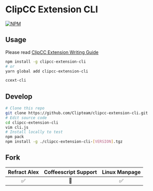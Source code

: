 # ClipCC Extension CLI

[![NPM](https://nodei.co/npm/clipcc-extension-cli.png?compact=true)](https://nodei.co/npm/clipcc-extension-cli/)

## Usage

Please read [ClipCC Extension Writing Guide](https://github.com/Clipteam/clipcc-extension/blob/master/README.md)

```bash
npm install -g clipcc-extension-cli
# or
yarn global add clipcc-extension-cli
```

```bash
ccext-cli
```

## Develop

```bash
# Clone this repo
git clone https://github.com/Clipteam/clipcc-extension-cli.git
# Edit source code
cd clipcc-extension-cli
vim cli.js
# Install locally to test
npm pack
npm install -g ./clipcc-extension-cli-[VERSION].tgz
```

## Fork

Refract Alex | Coffeescript Support | Linux Manpage 
:----------: | :------------------: | :-----------:
   ✅       |          🔨          |      ✅